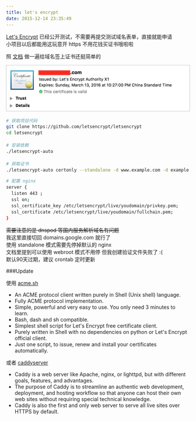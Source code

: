 ```yaml
---
title: let's encrypt
date: 2015-12-14 23:35:49
---
```


[Let's Encrypt][1] 已经公开测试，不需要再提交测试域名表单，直接就能申请  
小项目以后都能用这玩意开 https 不用花钱买证书哦啦啦

照 [文档][2] 做一遍给域名签上证书还挺简单的

![ssl](images/ssl.jpg)

```bash
# 获取项目代码
git clone https://github.com/letsencrypt/letsencrypt
cd letsencrypt

# 安装依赖
./letsencrypt-auto

# 获取证书
./letsencrypt-auto certonly --standalone -d www.example.com -d example.com
```

```bash
# 配置 nginx
server {
  listen 443 ;
  ssl on;
  ssl_certificate_key /etc/letsencrypt/live/youdomain/privkey.pem;
  ssl_certificate /etc/letsencrypt/live/youdomain/fullchain.pem;
}
```

~~需要注意的是 dnspod 等国内服务解析域名有问题~~  
我这里直接切回 domains.google.com 就行了  
使用 standalone 模式需要先停掉默认的 nginx  
文档里提到可以使用 webroot 模式不用停
但我创建验证文件失败了 :(  
默认90天过期，建议 crontab 定时更新


###Update


使用 [acme.sh][3]

- An ACME protocol client written purely in Shell (Unix shell) language.
- Fully ACME protocol implementation.
- Simple, powerful and very easy to use. You only need 3 minutes to learn.
- Bash, dash and sh compatible. 
- Simplest shell script for Let's Encrypt free certificate client.
- Purely written in Shell with no dependencies on python or Let's Encrypt official client.
- Just one script, to issue, renew and install your certificates automatically.

或者 [caddyserver][4]

- Caddy is a web server like Apache, nginx, or lighttpd, but with different goals, features, and advantages.
- The purpose of Caddy is to streamline an authentic web development, deployment, and hosting workflow so that anyone can host their own web sites without requiring special technical knowledge.
- Caddy is also the first and only web server to serve all live sites over HTTPS by default.



[1]: https://letsencrypt.org
[2]: https://letsencrypt.readthedocs.org/en/latest/using.html
[3]: https://github.com/Neilpang/acme.sh
[4]: https://caddyserver.com
